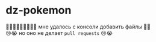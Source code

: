 # dz-pokemon
💃👯‍♂️💃👯‍♂️💃👯‍♂️ мне удалось с консоли добавить файлы 🥳🤩 <br>
😢😭 но оно не делает `pull requests` 😢😭
